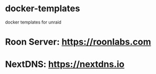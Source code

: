 # docker-templates
docker templates for unraid

# Roon Server: https://roonlabs.com
# NextDNS: https://nextdns.io

